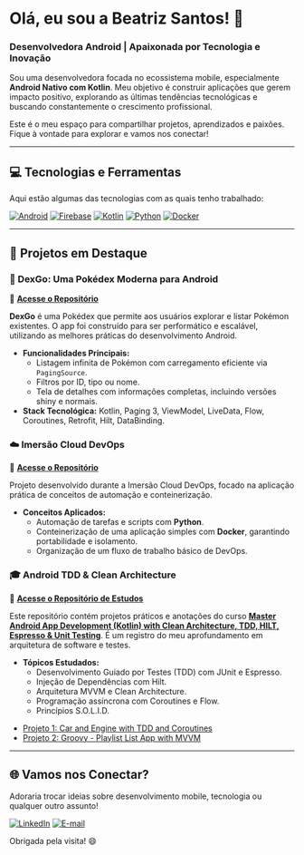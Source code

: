 # Olá, eu sou a Beatriz Santos! 👋

### Desenvolvedora Android | Apaixonada por Tecnologia e Inovação

Sou uma desenvolvedora focada no ecossistema mobile, especialmente **Android Nativo com Kotlin**. Meu objetivo é construir aplicações que gerem impacto positivo, explorando as últimas tendências tecnológicas e buscando constantemente o crescimento profissional.

Este é o meu espaço para compartilhar projetos, aprendizados e paixões. Fique à vontade para explorar e vamos nos conectar!

---

## 💻 Tecnologias e Ferramentas

Aqui estão algumas das tecnologias com as quais tenho trabalhado:

[![Android](https://img.shields.io/badge/Android-3DDC84?logo=android&logoColor=white&style=for-the-badge)](https://developer.android.com/)
[![Firebase](https://img.shields.io/badge/Firebase-FFCA28?logo=firebase&logoColor=black&style=for-the-badge)](https://firebase.google.com/)
[![Kotlin](https://img.shields.io/badge/Kotlin-0095D5?logo=kotlin&logoColor=white&style=for-the-badge)](https://kotlinlang.org/)
[![Python](https://img.shields.io/badge/Python-3776AB?style=for-the-badge&logo=python&logoColor=white)](https://www.python.org)
[![Docker](https://img.shields.io/badge/Docker-2496ED?style=for-the-badge&logo=docker&logoColor=white)](https://www.docker.com/)

---

## 🚀 Projetos em Destaque

### 📱 DexGo: Uma Pokédex Moderna para Android
🔗 **[Acesse o Repositório](https://github.com/sntsbia/DexGo)**

**DexGo** é uma Pokédex que permite aos usuários explorar e listar Pokémon existentes. O app foi construído para ser performático e escalável, utilizando as melhores práticas do desenvolvimento Android.

* **Funcionalidades Principais:**
    * Listagem infinita de Pokémon com carregamento eficiente via `PagingSource`.
    * Filtros por ID, tipo ou nome.
    * Tela de detalhes com informações completas, incluindo versões shiny e normais.
* **Stack Tecnológica:** Kotlin, Paging 3, ViewModel, LiveData, Flow, Coroutines, Retrofit, Hilt, DataBinding.

### ☁️ Imersão Cloud DevOps
🔗 **[Acesse o Repositório](https://github.com/sntsbia/playlists-imersao)**

Projeto desenvolvido durante a Imersão Cloud DevOps, focado na aplicação prática de conceitos de automação e conteinerização.

* **Conceitos Aplicados:**
    * Automação de tarefas e scripts com **Python**.
    * Conteinerização de uma aplicação simples com **Docker**, garantindo portabilidade e isolamento.
    * Organização de um fluxo de trabalho básico de DevOps.

### 🎓 Android TDD & Clean Architecture
🔗 **[Acesse o Repositório de Estudos](https://github.com/sntsbia/Android-TDD-Masterclass)**

Este repositório contém projetos práticos e anotações do curso [**Master Android App Development (Kotlin) with Clean Architecture, TDD, HILT, Espresso & Unit Testing**](https://www.udemy.com/share/103Mhq3@5GTl7c99XZc2NNFIC9XM97I2l-gqh18oPkxRrk8mepJpuali4Sx3F3FaN299wW98Hw==/). É um registro do meu aprofundamento em arquitetura de software e testes.

* **Tópicos Estudados:**
    * Desenvolvimento Guiado por Testes (TDD) com JUnit e Espresso.
    * Injeção de Dependências com Hilt.
    * Arquitetura MVVM e Clean Architecture.
    * Programação assíncrona com Coroutines e Flow.
    * Princípios S.O.L.I.D.
 
- [Projeto 1: Car and Engine with TDD and Coroutines](https://github.com/sntsbia/Android-TDD-Masterclass/blob/master/projetos/MyFirstUnitTest)
- [Projeto 2: Groovy - Playlist List App with MVVM](https://github.com/sntsbia/Android-TDD-Masterclass/blob/master/projetos/Groovy)

---

## 🌐 Vamos nos Conectar?

Adoraria trocar ideias sobre desenvolvimento mobile, tecnologia ou qualquer outro assunto!

[![LinkedIn](https://img.shields.io/badge/LinkedIn-0077B5?style=for-the-badge&logo=linkedin&logoColor=white)](https://www.linkedin.com/in/beatriz-santos-169a38145)
[![E-mail](https://img.shields.io/badge/Gmail-D14836?style=for-the-badge&logo=gmail&logoColor=white)](mailto:sntsb.social@gmail.com)

Obrigada pela visita! 😄
